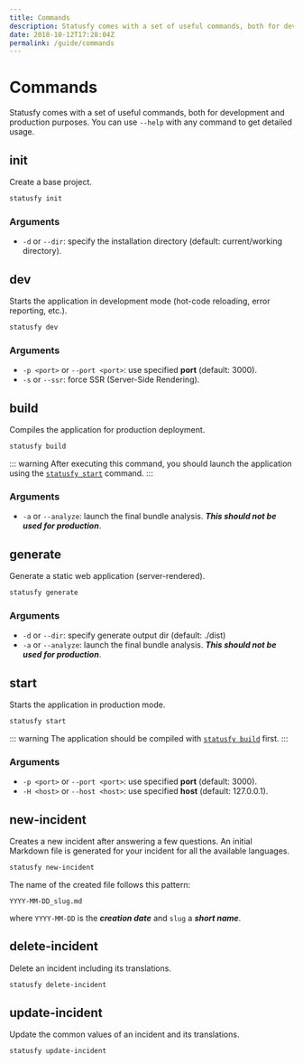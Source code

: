 ```yaml
---
title: Commands
description: Statusfy comes with a set of useful commands, both for development and production purposes. You can use `--help` with any command to get detailed usage.
date: 2018-10-12T17:28:04Z
permalink: /guide/commands
---
```


# Commands

Statusfy comes with a set of useful commands, both for development and production purposes. You can use `--help` with any command to get detailed usage.

## init

Create a base project.

``` bash
statusfy init
```

### Arguments

- `-d` or `--dir`: specify the installation directory (default: current/working directory).

## dev

Starts the application in development mode (hot-code reloading, error reporting, etc.).

``` bash
statusfy dev
```

### Arguments

- `-p <port>` or `--port <port>`: use specified **port** (default: 3000).
- `-s` or `--ssr`: force SSR (Server-Side Rendering).

## build

Compiles the application for production deployment.

``` bash
statusfy build
```

::: warning
After executing this command, you should launch the application using the [`statusfy start`](#start) command.
:::

### Arguments

- `-a` or `--analyze`: launch the final bundle analysis. ***This should not be used for production***. 

## generate

Generate a static web application (server-rendered).

``` bash
statusfy generate
```

### Arguments

- `-d` or `--dir`: specify generate output dir (default: ./dist)
- `-a` or `--analyze`: launch the final bundle analysis. ***This should not be used for production***. 

## start

Starts the application in production mode.

``` bash
statusfy start
```

::: warning
The application should be compiled with [`statusfy build`](#build) first.
:::

### Arguments

- `-p <port>` or `--port <port>`: use specified **port** (default: 3000).
- `-H <host>` or `--host <host>`: use specified **host** (default: 127.0.0.1).

## new-incident

Creates a new incident after answering a few questions. An initial Markdown file is generated for your incident for all the available languages.

``` bash
statusfy new-incident
```

The name of the created file follows this pattern:

```
YYYY-MM-DD_slug.md
```

where `YYYY-MM-DD` is the ***creation date*** and `slug` a ***short name***.

## delete-incident  <Badge text="0.3.0+"/>

Delete an incident including its translations.

``` bash
statusfy delete-incident
```

## update-incident  <Badge text="0.3.0+"/>

Update the common values of an incident and its translations.

``` bash
statusfy update-incident
```
